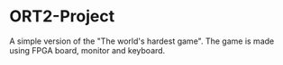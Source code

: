 # ORT2-Project
A simple version of the "The world's hardest game". The game is made using FPGA board, monitor and keyboard.
